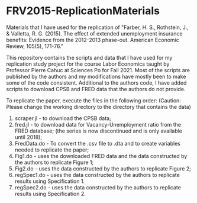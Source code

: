 # FRV2015-ReplicationMaterials
Materials that I have used for the replication of "Farber, H. S., Rothstein, J., &amp; Valletta, R. G. (2015). The effect of extended unemployment insurance benefits: Evidence from the 2012-2013 phase-out. American Economic Review, 105(5), 171-76."

This repository contains the scripts and data that I have used for my replication study project for the course Labor Economics taught by Professor Pierre Cahuc at Sciences Po for Fall 2021. 
Most of the scripts are published by the authors and my modifications have mostly been to make some of the code consistent. Additional to the authors code, I have added scripts to download CPSB and FRED data that the authors do not provide.

To replicate the paper, execute the files in the following order: 
(Caution: Please change the working directory to the directory that contains the data)

1. scraper.jl - to download the CPSB data;
2. fred.jl - to download data for Vacancy-Unemployment ratio from the FRED database; (the series is now discontinued and is only available until 2018);
3. FredData.do - To convert the .csv file to .dta and to create variables needed to replicate the paper;
4. Fig1.do - uses the downloaded FRED data and the data constructed by the authors to replicate Figure 1;
5. Fig2.do - uses the data constructed by the authors to replicate Figure 2;
6. regSpec1.do - uses the data constructed by the authors to replicate results using Specification 1. 
7. regSpec2.do - uses the data constructed by the authors to replicate results using Specification 2. 

